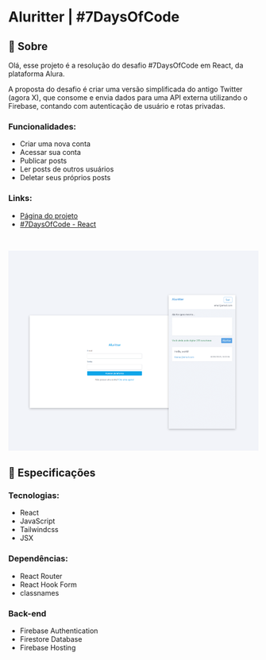 # Aluritter | #7DaysOfCode

## 📄 Sobre
<p>Olá, esse projeto é a resolução do desafio #7DaysOfCode em React, da plataforma Alura.</p>
<p>A proposta do desafio é criar uma versão simplificada do antigo Twitter (agora X), que consome e envia dados para uma API externa utilizando o Firebase, contando com autenticação de usuário e rotas privadas.</p>

### Funcionalidades:
- Criar uma nova conta
- Acessar sua conta
- Publicar posts
- Ler posts de outros usuários
- Deletar seus próprios posts

### Links:
- <a href="https://aluritter-a34b9.web.app/" target="_blank">Página do projeto</a>
- <a href="https://7daysofcode.io/matricula/react-twitter" target="_blank">#7DaysOfCode - React</a>

</br>

![Design do projeto](https://raw.githubusercontent.com/biancassantos/7-days-of-code-react/refs/heads/main/public/aluritter-preview.png)

## 🔎 Especificações
### Tecnologias:
- React
- JavaScript
- Tailwindcss
- JSX

### Dependências:
- React Router
- React Hook Form
- classnames


### Back-end
- Firebase Authentication
- Firestore Database
- Firebase Hosting

</br>
